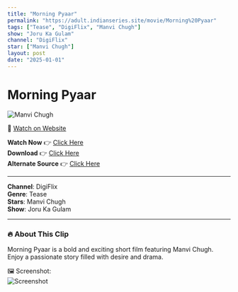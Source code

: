 ```yaml
---
title: "Morning Pyaar"
permalink: "https://adult.indianseries.site/movie/Morning%20Pyaar"
tags: ["Tease", "DigiFlix", "Manvi Chugh"]
show: "Joru Ka Gulam"
channel: "DigiFlix"
star: ["Manvi Chugh"]
layout: post
date: "2025-01-01"
---
```


# Morning Pyaar

![Manvi Chugh](https://shorts.desisins.com/wp-content/uploads/2024/08/Manvi-Cugh-in-Joru-Ka-Gulam-DesiSins.com_.jpg)

🔗 [Watch on Website](https://adult.indianseries.site/movie/Morning%20Pyaar)

**Watch Now** 👉 [Click Here](https://adult.indianseries.site/movie/Morning%20Pyaar)  
**Download** 👉 [Click Here](https://adult.indianseries.site/movie/Morning%20Pyaar)  
**Alternate Source** 👉 [Click Here](https://adult.indianseries.site/movie/Morning%20Pyaar)

---

**Channel**: DigiFlix  
**Genre**: Tease  
**Stars**: Manvi Chugh  
**Show**: Joru Ka Gulam

---

### 🔥 About This Clip

Morning Pyaar is a bold and exciting short film featuring Manvi Chugh. Enjoy a passionate story filled with desire and drama.
 
🖼️ Screenshot:  
![Screenshot](https://shorts.desisins.com/wp-content/uploads/2024/08/Manvi-Cugh-in-Joru-Ka-Gulam-DesiSins.com_.jpg)
